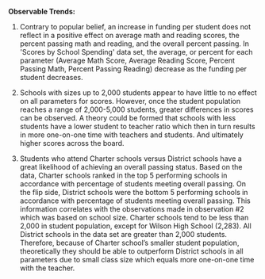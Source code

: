 **Observable Trends:**

1. Contrary to popular belief, an increase in funding per student does not reflect in a positive effect on average math and reading scores, the percent passing math and reading, and the overall percent passing. In 'Scores by School Spending' data set, the average, or percent for each parameter (Average Math Score, Average Reading Score, Percent Passing Math, Percent Passing Reading) decrease as the funding per student decreases. 

2. Schools with sizes up to 2,000 students appear to have little to no effect on all parameters for scores. However, once the student population reaches a range of 2,000-5,000 students, greater differences in scores can be observed.  A theory could be formed that schools with less students have a lower student to teacher ratio which then in turn results in more one-on-one time with teachers and students. And ultimately higher scores across the board.  

3. Students who attend Charter schools versus District schools have a great likelihood of achieving an overall passing status. Based on the data, Charter schools ranked in the top 5 performing schools in accordance with percentage of students meeting overall passing. On the flip side, District schools were the bottom 5 performing schools in accordance with percentage of students meeting overall passing. This information correlates with the observations made in observation #2 which was based on school size. Charter schools tend to be less than 2,000 in student population, except for Wilson High School (2,283). All District schools in the data set are greater than 2,000 students. Therefore, because of Charter school’s smaller student population, theoretically they should be able to outperform District schools in all parameters due to small class size which equals more one-on-one time with the teacher. 
